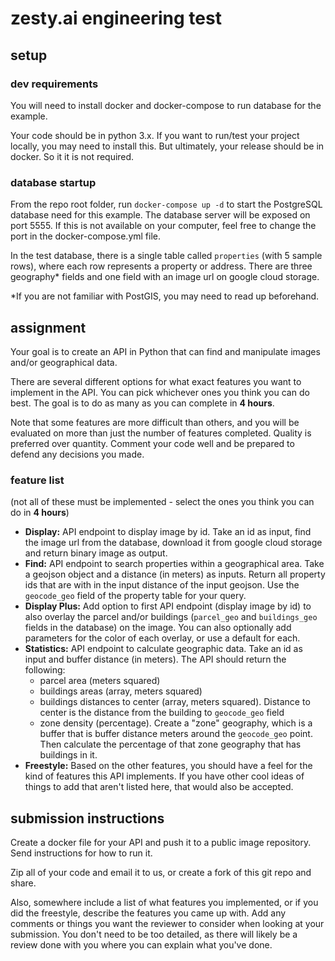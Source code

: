 # zesty.ai engineering test

## setup
### dev requirements

You will need to install docker and docker-compose to run database for the example.

Your code should be in python 3.x.  If you want to run/test your project locally, you may need to install this.  But ultimately, your release should be in docker.  So it it is not required.

### database startup
From the repo root folder, run `docker-compose up -d` to start the PostgreSQL database need for this example.  The database server will be exposed on port 5555.  If this is not available on your computer, feel free to change the port in the docker-compose.yml file.

In the test database, there is a single table called `properties` (with 5 sample rows), where each row represents a property or address.  There are three geography* fields and one field with an image url on google cloud storage.

*If you are not familiar with PostGIS, you may need to read up beforehand.   

## assignment

Your goal is to create an API in Python that can find and manipulate images and/or geographical data.

There are several different options for what exact features you want to implement in the API.  You can pick whichever ones you think you can do best.  The goal is to do as many as you can complete in **4 hours**. 

Note that some features are more difficult than others, and you will be evaluated on more than just the number of features completed.  Quality is preferred over quantity.  Comment your code well and be prepared to defend any decisions you made.  

### feature list
(not all of these must be implemented - select the ones you think you can do in **4 hours**)

* **Display:** API endpoint to display image by id.  Take an id as input, find the image url from the database, download it from google cloud storage and return binary image as output.
* **Find:** API endpoint to search properties within a geographical area.  Take a geojson object and a distance (in meters) as inputs. Return all property ids that are with in the input distance of the input geojson. Use the `geocode_geo` field of the property table for your query.
* **Display Plus:** Add option to first API endpoint (display image by id) to also overlay the parcel and/or buildings (`parcel_geo` and `buildings_geo` fields in the database) on the image.  You can also optionally add parameters for the color of each overlay, or use a default for each.
* **Statistics:** API endpoint to calculate geographic data. Take an id as input and buffer distance (in meters). The API should return the following:
  * parcel area (meters squared)
  * buildings areas (array, meters squared) 
  * buildings distances to center (array, meters squared).  Distance to center is the distance from the building to `geocode_geo` field
  * zone density (percentage).  Create a "zone" geography, which is a buffer that is buffer distance meters around the `geocode_geo` point.  Then calculate the percentage of that zone geography that has buildings in it.
* **Freestyle:**  Based on the other features, you should have a feel for the kind of features this API implements.  If you have other cool ideas of things to add that aren't listed here, that would also be accepted.

## submission instructions

Create a docker file for your API and push it to a public image repository. Send instructions for how to run it.

Zip all of your code and email it to us, or create a fork of this git repo and share.
 
Also, somewhere include a list of what features you implemented, or if you did the freestyle, describe the features you came up with.  Add any comments or things you want the reviewer to consider when looking at your submission.  You don't need to be too detailed, as there will likely be a review done with you where you can explain what you've done.
